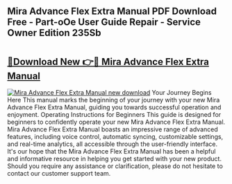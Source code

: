 ## Mira Advance Flex Extra Manual PDF Download Free - Part-oOe User Guide Repair - Service Owner Edition 235Sb

# <h2><a href="http://cf13070.oget.top/?id=Mira+Advance+Flex+Extra+Manual">🔗Download New 👉🔴 Mira Advance Flex Extra Manual</a></h2>

[![Mira Advance Flex Extra Manual new download](https://i.imgur.com/5g1atiW.png)](http://cf13070.oget.top/?id=Mira+Advance+Flex+Extra+Manual)
Your Journey Begins Here This manual marks the beginning of your journey with your new Mira Advance Flex Extra Manual, guiding you towards successful operation and enjoyment. Operating Instructions for Beginners This guide is designed for beginners to confidently operate your new Mira Advance Flex Extra Manual. Mira Advance Flex Extra Manual boasts an impressive range of advanced features, including voice control, automatic syncing, customizable settings, and real-time analytics, all accessible through the user-friendly interface. It's our hope that the Mira Advance Flex Extra Manual has been a helpful and informative resource in helping you get started with your new product. Should you require any assistance or clarification, please do not hesitate to contact our customer support team.

